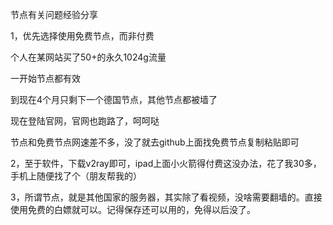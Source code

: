 节点有关问题经验分享

1，优先选择使用免费节点，而非付费

个人在某网站买了50+的永久1024g流量

一开始节点都有效

到现在4个月只剩下一个德国节点，其他节点都被墙了

现在登陆官网，官网也跑路了，呵呵哒

节点和免费节点网速差不多，没了就去github上面找免费节点复制粘贴即可

2，至于软件，下载v2ray即可，ipad上面小火箭得付费这没办法，花了我30多，手机上随便找了个（朋友帮我的）

3，所谓节点，就是其他国家的服务器，其实除了看视频，没啥需要翻墙的。直接使用免费的白嫖就可以。记得保存还可以用的，免得以后没了。